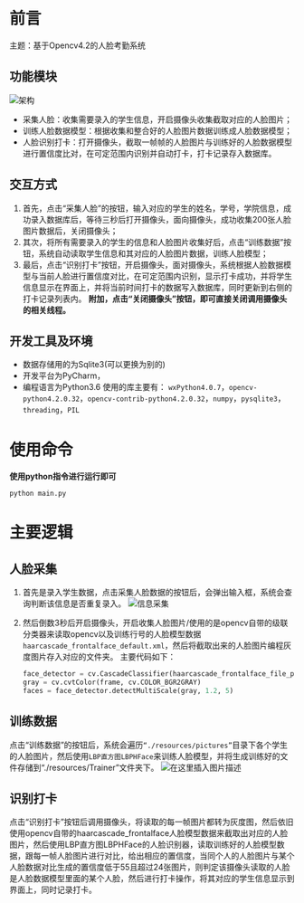# 前言
主题：基于Opencv4.2的人脸考勤系统
## 功能模块
![架构](https://img-blog.csdnimg.cn/2021031121195642.png?x-oss-process=image/watermark,type_ZmFuZ3poZW5naGVpdGk,shadow_10,text_aHR0cHM6Ly9ibG9nLmNzZG4ubmV0L3dlaXhpbl80Mzg1MzA5Nw==,size_16,color_FFFFFF,t_70)

 - 采集人脸：收集需要录入的学生信息，开启摄像头收集截取对应的人脸图片；
 - 训练人脸数据模型：根据收集和整合好的人脸图片数据训练成人脸数据模型；
 - 人脸识别打卡：打开摄像头，截取一帧帧的人脸图片与训练好的人脸数据模型进行置信度比对，在可定范围内识别并自动打卡，打卡记录存入数据库。

## 交互方式
1. 首先，点击“采集人脸”的按钮，输入对应的学生的姓名，学号，学院信息，成功录入数据库后，等待三秒后打开摄像头，面向摄像头，成功收集200张人脸图片数据后，关闭摄像头；
2. 其次，将所有需要录入的学生的信息和人脸图片收集好后，点击“训练数据”按钮，系统自动读取学生信息和其对应的人脸图片数据，训练人脸模型；
3. 最后，点击“识别打卡”按钮，开启摄像头，面对摄像头，系统根据人脸数据模型与当前人脸进行置信度对比，在可定范围内识别，显示打卡成功，并将学生信息显示在界面上，并将当前时间打卡的数据写入数据库，同时更新到右侧的打卡记录列表内。
**附加，点击“关闭摄像头”按钮，即可直接关闭调用摄像头的相关线程。**

## 开发工具及环境
- 数据存储用的为Sqlite3(可以更换为别的)
- 开发平台为PyCharm，
- 编程语言为Python3.6
使用的库主要有：
`wxPython4.0.7`，`opencv-python4.2.0.32`，`opencv-contrib-python4.2.0.32`，`numpy`，`pysqlite3`，`threading`，`PIL`



# 使用命令

**使用python指令进行运行即可**

```bash
python main.py
```

# 主要逻辑
## 人脸采集
1. 首先是录入学生数据，点击采集人脸数据的按钮后，会弹出输入框，系统会查询判断该信息是否重复录入。
![信息采集](https://img-blog.csdnimg.cn/20210311212230156.png?x-oss-process=image/watermark,type_ZmFuZ3poZW5naGVpdGk,shadow_10,text_aHR0cHM6Ly9ibG9nLmNzZG4ubmV0L3dlaXhpbl80Mzg1MzA5Nw==,size_16,color_FFFFFF,t_70#pic_center)
2. 然后倒数3秒后开启摄像头，开启收集人脸图片/使用的是opencv自带的级联分类器来读取opencv以及训练行号的人脸模型数据`haarcascade_frontalface_default.xml`，然后将截取出来的人脸图片编程灰度图片存入对应的文件夹。
主要代码如下：

	```python
	face_detector = cv.CascadeClassifier(haarcascade_frontalface_file_path)
	gray = cv.cvtColor(frame, cv.COLOR_BGR2GRAY)
	faces = face_detector.detectMultiScale(gray, 1.2, 5)
	```
## 训练数据
点击“训练数据”的按钮后，系统会遍历`“./resources/pictures”`目录下各个学生的人脸图片，然后使用`LBP直方图LBPHFace`来训练人脸模型，并将生成训练好的文件存储到“./resources/Trainer”文件夹下。
![在这里插入图片描述](https://img-blog.csdnimg.cn/20210311212504847.png#pic_center)
## 识别打卡
点击“识别打卡”按钮后调用摄像头，将读取的每一帧图片都转为灰度图，然后依旧使用opencv自带的haarcascade_frontalface人脸模型数据来截取出对应的人脸图片，然后使用LBP直方图LBPHFace的人脸识别器，读取训练好的人脸模型数据，跟每一帧人脸图片进行对比，给出相应的置信度，当同个人的人脸图片与某个人脸数据对比生成的置信度低于55且超过24张图片，则判定该摄像头读取的人脸是人脸数据模型里面的某个人脸，然后进行打卡操作，将其对应的学生信息显示到界面上，同时记录打卡。